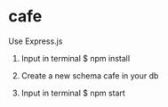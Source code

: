 # cafe
Use Express.js


1. Input in terminal 
  $ npm install 


2. Create a new schema cafe in your db

3. Input in terminal 
  $ npm start 
